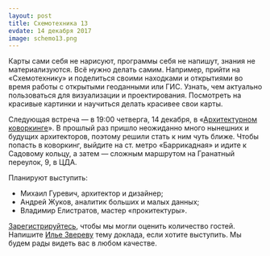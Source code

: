 ```yaml
---
layout: post
title: Схемотехника 13
evdate: 14 декабря 2017
image: schemo13.png
---
```

Карты сами себя не нарисуют, программы себя не напишут, знания не материализуются. Всё нужно делать
самим. Например, прийти на «Схемотехнику» и поделиться своими находками и открытиями во время
работы с открытыми геоданными или ГИС. Узнать, чем актуально пользоваться для визуализации
и проектирования. Посмотреть на красивые картинки и научиться делать красивее свои карты.

Следующая встреча — в 19:00 четверга, 14 декабря, в «[Архитектурном коворкинге](https://www.archcoworking.com/)».
В прошлый раз
пришло неожиданно много нынешних и будущих архитекторов, поэтому решили стать к ним чуть ближе.
Чтобы попасть в коворкинг, выйдите на ст. метро «Баррикадная» и идите к Садовому кольцу, а затем
— сложным маршрутом на Гранатный переулок, 9, в ЦДА.

Планируют выступить:

* Михаил Гуревич, архитектор и дизайнер;
* Андрей Жуков, аналитик больших и малых данных;
* Владимир Елистратов, мастер «прокитектуры».

[Зарегистрируйтесь](https://iz.timepad.ru/event/621394/), чтобы мы могли оценить количество гостей.
Напишите [Илье Звереву](mailto:ilya@zverev.info) тему доклада, если хотите выступить. Мы будем
рады видеть вас в любом качестве.
